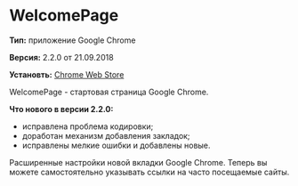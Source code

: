 # WelcomePage

**Тип:** приложение Google Chrome 

**Версия:** 2.2.0 от 21.09.2018

**Установть:** [Chrome Web Store](https://chrome.google.com/webstore/detail/welcomepage/jigianpegfcffonfkgmailhacnccobaj)

WelcomePage - стартовая страница Google Chrome.

**Что нового в версии 2.2.0:**
- исправлена проблема кодировки;
- доработан механизм добавления закладок;
- исправлены мелкие ошибки и добавлены новые.

Расширенные настройки новой вкладки Google Chrome. Теперь вы можете самостоятельно указывать ссылки на часто посещаемые сайты.
